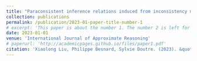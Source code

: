 ```yaml
---
title: "Paraconsistent inference relations induced from inconsistency measures"
collection: publications
permalink: /publication/2023-01-paper-title-number-1
# excerpt: 'This paper is about the number 1. The number 2 is left for future work.'
date: 2023-01-01
venue: 'International Journal of Approximate Reasoning'
# paperurl: 'http://academicpages.github.io/files/paper1.pdf'
citation: 'Xiaolong Liu, Philippe Besnard, Sylvie Doutre. (2023). &quot;Paraconsistent Inference Relations Induced from Inconsistency Measures.&quot; <i>International Journal of Approximate Reasoning</i>, 152, pp. 183-197, Jan. 2023, <a href="https://doi-org.proxy.bu.dauphine.fr/10.1016/j.ijar.2022.10.006">https://doi-org.proxy.bu.dauphine.fr/10.1016/j.ijar.2022.10.006</a>.'
---
```


<!-- The contents above will be part of a list of publications, if the user clicks the link for the publication than the contents of section will be rendered as a full page, allowing you to provide more information about the paper for the reader. When publications are displayed as a single page, the contents of the above "citation" field will automatically be included below this section in a smaller font. -->